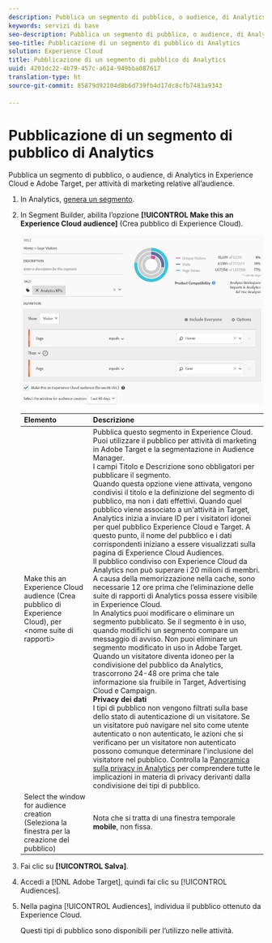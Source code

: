 ```yaml
---
description: Pubblica un segmento di pubblico, o audience, di Analytics in Experience Cloud e Adobe Target, per attività di marketing relative all’audience.
keywords: servizi di base
seo-description: Pubblica un segmento di pubblico, o audience, di Analytics in Experience Cloud e Adobe Target, per attività di marketing relative all’audience.
seo-title: Pubblicazione di un segmento di pubblico di Analytics
solution: Experience Cloud
title: Pubblicazione di un segmento di pubblico di Analytics
uuid: 4201dc22-4b79-457c-a614-949bba087617
translation-type: ht
source-git-commit: 85879d92104d8b6d739fb4d17dc8cfb7483a9343

---
```



# Pubblicazione di un segmento di pubblico di Analytics

Pubblica un segmento di pubblico, o audience, di Analytics in Experience Cloud e Adobe Target, per attività di marketing relative all’audience.

1. In Analytics, [genera un segmento](https://marketing.adobe.com/resources/help/en_US/analytics/segment/?f=seg_build).
1. In Segment Builder, abilita l’opzione **[!UICONTROL Make this an Experience Cloud audience]** (Crea pubblico di Experience Cloud).

   ![](assets/ec_audience_example.png)

   | Elemento | Descrizione |
   |--- |---|
   | Make this an Experience Cloud audience (Crea pubblico di Experience Cloud), per &lt;nome suite di rapporti&gt; | Pubblica questo segmento in Experience Cloud. Puoi utilizzare il pubblico per attività di marketing in Adobe Target e la segmentazione in Audience Manager.<br>I campi Titolo e Descrizione sono obbligatori per pubblicare il segmento.<br>Quando questa opzione viene attivata, vengono condivisi il titolo e la definizione del segmento di pubblico, ma non i dati effettivi. Quando quel pubblico viene associato a un&#39;attività in Target, Analytics inizia a inviare ID per i visitatori idonei per quel pubblico Experience Cloud e Target. A questo punto, il nome del pubblico e i dati corrispondenti iniziano a essere visualizzati sulla pagina di Experience Cloud Audiences.<br>Il pubblico condiviso con Experience Cloud da Analytics non può superare i 20 milioni di membri.<br>A causa della memorizzazione nella cache, sono necessarie 12 ore prima che l’eliminazione delle suite di rapporti di Analytics possa essere visibile in Experience Cloud.<br>In Analytics puoi modificare o eliminare un segmento pubblicato. Se il segmento è in uso, quando modifichi un segmento compare un messaggio di avviso. Non puoi eliminare un segmento modificato in uso in Adobe Target.<br>Quando un visitatore diventa idoneo per la condivisione del pubblico da Analytics, trascorrono 24-48 ore prima che tale informazione sia fruibile in Target, Advertising Cloud e Campaign.<br>**Privacy dei dati**<br>I tipi di pubblico non vengono filtrati sulla base dello stato di autenticazione di un visitatore. Se un visitatore può navigare nel sito come utente autenticato o non autenticato, le azioni che si verificano per un visitatore non autenticato possono comunque determinare l&#39;inclusione del visitatore nel pubblico. Controlla la [Panoramica sulla privacy in Analytics](https://marketing.adobe.com/resources/help/en_US/reference/?f=c_Privacy_Overview) per comprendere tutte le implicazioni in materia di privacy derivanti dalla condivisione dei tipi di pubblico. |
   | Select the window for audience creation (Seleziona la finestra per la creazione del pubblico) | Nota che si tratta di una finestra temporale **mobile**, non fissa. |

1. Fai clic su **[!UICONTROL Salva]**.
1. Accedi a [!DNL Adobe Target], quindi fai clic su [!UICONTROL Audiences].
1. Nella pagina [!UICONTROL Audiences], individua il pubblico ottenuto da Experience Cloud.

   Questi tipi di pubblico sono disponibili per l’utilizzo nelle attività.
